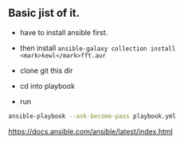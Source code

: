 
## Basic jist of it.
- have to install ansible first.
- then install ```ansible-galaxy collection install <mark>kewl</mark>fft.aur```

- clone git this dir
- cd into playbook
- run
```sh
ansible-playbook --ask-become-pass playbook.yml
```

https://docs.ansible.com/ansible/latest/index.html

